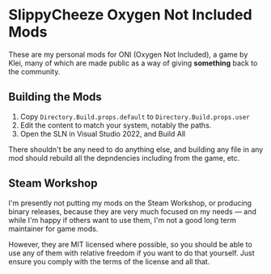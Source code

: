 # SlippyCheeze Oxygen Not Included Mods

These are my personal mods for ONI (Oxygen Not Included), a game by Klei, many
of which are made public as a way of giving **something** back to the community.

## Building the Mods

1. Copy `Directory.Build.props.default` to `Directory.Build.props.user`
2. Edit the content to match your system, notably the paths.
3. Open the SLN in Visual Studio 2022, and Build All

There shouldn't be any need to do anything else, and building any file in any
mod should rebuild all the depndencies including from the game, etc.

## Steam Workshop

I'm presently not putting my mods on the Steam Workshop, or producing binary
releases, because they are very much focused on my needs — and while I'm happy
if others want to use them, I'm not a good long term maintainer for game mods.

However, they are MIT licensed where possible, so you should be able to use any
of them with relative freedom if you want to do that yourself.  Just ensure you
comply with the terms of the license and all that.
